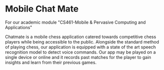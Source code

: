 # Mobile Chat Mate
 For our academic module "CS461-Mobile & Pervasive Computing and Applications"

Chatmate is a mobile chess application catered towards competitive chess players while being accessible to the public. Alongside the standard method of playing chess, our application is equipped with a state of the art speech recognition model to detect voice commands. Our app may be played on a single device or online and it records past matches for the player to gain insights and learn from their previous games.
